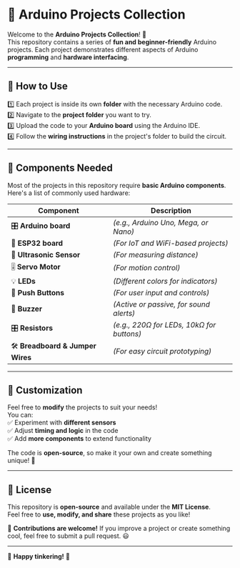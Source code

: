 # 🤖 Arduino Projects Collection  

Welcome to the **Arduino Projects Collection**! 🚀  
This repository contains a series of **fun and beginner-friendly** Arduino projects. Each project demonstrates different aspects of Arduino **programming** and **hardware interfacing**.

---

## 📌 How to Use  

1️⃣ Each project is inside its own **folder** with the necessary Arduino code.  
2️⃣ Navigate to the **project folder** you want to try.  
3️⃣ Upload the code to your **Arduino board** using the Arduino IDE.  
4️⃣ Follow the **wiring instructions** in the project's folder to build the circuit.  

---

## 🔩 Components Needed  

Most of the projects in this repository require **basic Arduino components**.  
Here's a list of commonly used hardware:  

| Component            | Description |
|---------------------|-------------|
| 🎛 **Arduino board**  | *(e.g., Arduino Uno, Mega, or Nano)* |
| 📡 **ESP32 board**   | *(For IoT and WiFi-based projects)* |
| 📏 **Ultrasonic Sensor** | *(For measuring distance)* |
| 🎚 **Servo Motor**   | *(For motion control)* |
| 💡 **LEDs**          | *(Different colors for indicators)* |
| 🔘 **Push Buttons**  | *(For user input and controls)* |
| 🔔 **Buzzer**        | *(Active or passive, for sound alerts)* |
| 🎛 **Resistors**      | *(e.g., 220Ω for LEDs, 10kΩ for buttons)* |
| 🛠 **Breadboard & Jumper Wires** | *(For easy circuit prototyping)* |

---

## 🎨 Customization  

Feel free to **modify** the projects to suit your needs!  
You can:  
✅ Experiment with **different sensors**  
✅ Adjust **timing and logic** in the code  
✅ Add **more components** to extend functionality  

The code is **open-source**, so make it your own and create something unique! 🚀  

---

## 📜 License  

This repository is **open-source** and available under the **MIT License**.  
Feel free to **use, modify, and share** these projects as you like!  

📢 **Contributions are welcome!** If you improve a project or create something cool, feel free to submit a pull request. 😃  

---

🔗 **Happy tinkering!** 🎉  

